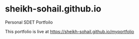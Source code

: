 # sheikh-sohail.github.io
Personal SDET Portfoilo

This portfolio is live at https://sheikh-sohail.github.io/myportfolio
